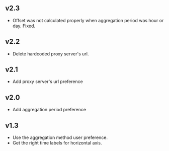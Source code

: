 ## v2.3

- Offset was not calculated properly when aggregation period was hour or day. Fixed.

## v2.2

- Delete hardcoded proxy server's url.


## v2.1

- Add proxy server's url preference

## v2.0

- Add aggregation period preference

## v1.3

- Use the aggregation method user preference.
- Get the right time labels for horizontal axis.

